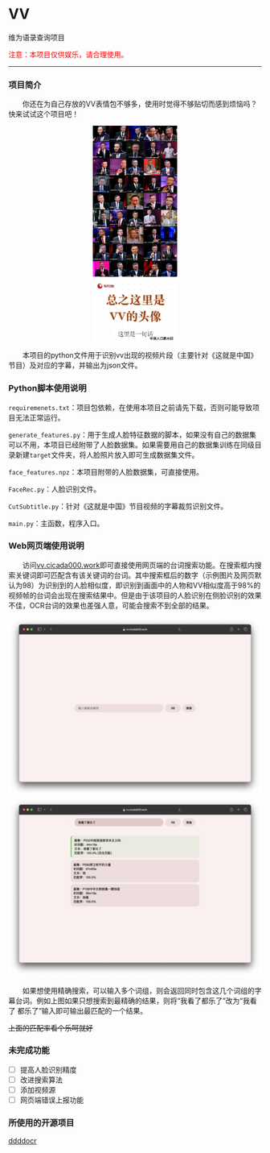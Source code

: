# VV

维为语录查询项目

<span style="color: red">注意：本项目仅供娱乐，请合理使用。</span>

-----

### 项目简介

&emsp;&emsp;你还在为自己存放的VV表情包不够多，使用时觉得不够贴切而感到烦恼吗？快来试试这个项目吧！

<center><img src="VVs.png" style="max-width:50%;max-height:300px"></center>
<center><img src="VV_meme_template.png" style="max-width:50%;max-height:125px"></center>

&emsp;&emsp;本项目的python文件用于识别vv出现的视频片段（主要针对《这就是中国》节目）及对应的字幕，并输出为json文件。

### Python脚本使用说明

`requiremenets.txt`：项目包依赖，在使用本项目之前请先下载，否则可能导致项目无法正常运行。

`generate_features.py`：用于生成人脸特征数据的脚本，如果没有自己的数据集可以不用，本项目已经附带了人脸数据集。如果需要用自己的数据集训练在同级目录新建`target`文件夹，将人脸照片放入即可生成数据集文件。

`face_features.npz`：本项目附带的人脸数据集，可直接使用。

`FaceRec.py`：人脸识别文件。

`CutSubtitle.py`：针对《这就是中国》节目视频的字幕裁剪识别文件。

`main.py`：主函数，程序入口。

### Web网页端使用说明

&emsp;&emsp;访问[vv.cicada000.work](https://vv.cicada000.work/)即可直接使用网页端的台词搜索功能。在搜索框内搜索关键词即可匹配含有该关键词的台词。其中搜索框后的数字（示例图片及网页默认为98）为识别到的人脸相似度，即识别到画面中的人物和VV相似度高于98%的视频帧的台词会出现在搜索结果中。但是由于该项目的人脸识别在侧脸识别的效果不佳，OCR台词的效果也差强人意，可能会搜索不到全部的结果。

<center><img src="web_index.png" style="max-height:3000px"></center>

<center><img src="search_result.png" style="max-height:3000px"></center>

&emsp;&emsp;如果想使用精确搜索，可以输入多个词组，则会返回同时包含这几个词组的字幕台词。例如上图如果只想搜索到最精确的结果，则将“我看了都乐了”改为“我看了 都乐了”输入即可输出最匹配的一个结果。

~~上面的匹配率看个乐呵就好~~

### 未完成功能

- [ ] 提高人脸识别精度
- [ ] 改进搜索算法
- [ ] 添加视频源
- [ ] 网页端错误上报功能

### 所使用的开源项目

[ddddocr](https://github.com/sml2h3/ddddocr)